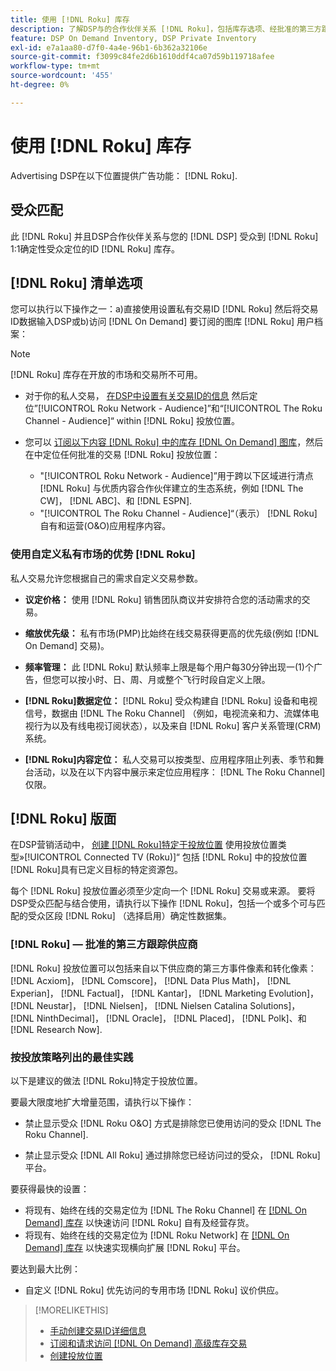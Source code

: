 ```yaml
---
title: 使用 [!DNL Roku] 库存
description: 了解DSP与的合作伙伴关系 [!DNL Roku]，包括库存选项、经批准的第三方跟踪供应商以及 [!DNL Roku]特定于投放位置。
feature: DSP On Demand Inventory, DSP Private Inventory
exl-id: e7a1aa80-d7f0-4a4e-96b1-6b362a32106e
source-git-commit: f3099c84fe2d6b1610ddf4ca07d59b119718afee
workflow-type: tm+mt
source-wordcount: '455'
ht-degree: 0%

---
```


# 使用 [!DNL Roku] 库存

Advertising DSP在以下位置提供广告功能： [!DNL Roku].

## 受众匹配

此 [!DNL Roku] 并且DSP合作伙伴关系与您的 [!DNL DSP] 受众到 [!DNL Roku] 1:1确定性受众定位的ID [!DNL Roku] 库存。

## [!DNL Roku] 清单选项

您可以执行以下操作之一：a)直接使用设置私有交易ID [!DNL Roku] 然后将交易ID数据输入DSP或b)访问 [!DNL On Demand] 要订阅的图库 [!DNL Roku] 用户档案：

>[!NOTE]
>
>[!DNL Roku] 库存在开放的市场和交易所不可用。

* 对于你的私人交易， [在DSP中设置有关交易ID的信息](/help/dsp/inventory/deal-id-create.md) 然后定位”[!UICONTROL Roku Network - Audience]”和“[!UICONTROL The Roku Channel - Audience]“ within [!DNL Roku] 投放位置。<!-- Or do you target the deal ID?? I see those strings for Roku On Demand inventory. Clarify if all Roku private deals show up as one or the other of these in Roku Private inventory in Roku placement settings. -->

* 您可以 [订阅以下内容 [!DNL Roku] 中的库存 [!DNL On Demand] 图库](/help/dsp/inventory/on-demand-inventory-subscribe.md)，然后在中定位任何批准的交易 [!DNL Roku] 投放位置：

   * &quot;[!UICONTROL Roku Network - Audience]”用于跨以下区域进行清点 [!DNL Roku] 与优质内容合作伙伴建立的生态系统，例如 [!DNL The CW]， [!DNL ABC]、和 [!DNL ESPN].
   * &quot;[!UICONTROL The Roku Channel - Audience]“（表示） [!DNL Roku] 自有和运营(O&amp;O)应用程序内容。

### 使用自定义私有市场的优势 [!DNL Roku]

私人交易允许您根据自己的需求自定义交易参数。

* **议定价格：** 使用 [!DNL Roku] 销售团队商议并安排符合您的活动需求的交易。

* **缩放优先级：** 私有市场(PMP)比始终在线交易获得更高的优先级(例如 [!DNL On Demand] 交易)。

* **频率管理：** 此 [!DNL Roku] 默认频率上限是每个用户每30分钟出现一(1)个广告，但您可以按小时、日、周、月或整个飞行时段自定义上限。<!-- Within the DSP placement settings? NO - you negotiate this with Roku, but Christine to confirm with Amanda whether you should be able to edit this in placement. -->

* **[!DNL Roku]数据定位：** [!DNL Roku] 受众构建自 [!DNL Roku] 设备和电视信号，数据由 [!DNL The Roku Channel] （例如，电视流亲和力、流媒体电视行为以及有线电视订阅状态），以及来自 [!DNL Roku] 客户关系管理(CRM)系统。

* **[!DNL Roku]内容定位：** 私人交易可以按类型、应用程序阻止列表、季节和舞台活动，以及在以下内容中展示来定位应用程序： [!DNL The Roku Channel] 仅限。

## [!DNL Roku] 版面

在DSP营销活动中， [创建 [!DNL Roku]特定于投放位置](/help/dsp/campaign-management/placements/placement-create.md) 使用投放位置类型»[!UICONTROL Connected TV (Roku)]“ 包括 [!DNL Roku] 中的投放位置 [!DNL Roku]具有已定义目标的特定资源包。

每个 [!DNL Roku] 投放位置必须至少定向一个 [!DNL Roku] 交易或来源。 要将DSP受众匹配与结合使用，请执行以下操作 [!DNL Roku]，包括一个或多个可与匹配的受众区段 [!DNL Roku] （选择启用）确定性数据集。

### [!DNL Roku] — 批准的第三方跟踪供应商

[!DNL Roku] 投放位置可以包括来自以下供应商的第三方事件像素和转化像素：  [!DNL Acxiom]， [!DNL Comscore]， [!DNL Data Plus Math]， [!DNL Experian]， [!DNL Factual]， [!DNL Kantar]， [!DNL Marketing Evolution]， [!DNL Neustar]， [!DNL Nielsen]， [!DNL Nielsen Catalina Solutions]， [!DNL NinthDecimal]， [!DNL Oracle]， [!DNL Placed]， [!DNL Polk]、和 [!DNL Research Now].

### 按投放策略列出的最佳实践

以下是建议的做法 [!DNL Roku]特定于投放位置。

要最大限度地扩大增量范围，请执行以下操作：

* 禁止显示受众 [!DNL Roku O&O] 方式是排除您已使用访问的受众 [!DNL The Roku Channel].

* 禁止显示受众 [!DNL All Roku] 通过排除您已经访问过的受众， [!DNL Roku] 平台。

要获得最快的设置：

* 将现有、始终在线的交易定位为 [!DNL The Roku Channel] 在 [[!DNL On Demand] 库存](/help/dsp/inventory/on-demand-inventory-subscribe.md) 以快速访问 [!DNL Roku] 自有及经营存货。
* 将现有、始终在线的交易定位为 [!DNL Roku Network] 在 [[!DNL On Demand] 库存](/help/dsp/inventory/on-demand-inventory-subscribe.md) 以快速实现横向扩展 [!DNL Roku] 平台。

要达到最大比例：

* 自定义 [!DNL Roku] 优先访问的专用市场 [!DNL Roku] 议价供应。

>[!MORELIKETHIS]
>
>* [手动创建交易ID详细信息](/help/dsp/inventory/deal-id-create.md)
> * [订阅和请求访问 [!DNL On Demand] 高级库存交易](/help/dsp/inventory/on-demand-inventory-subscribe.md)
>* [创建投放位置](/help/dsp/campaign-management/placements/placement-create.md)
